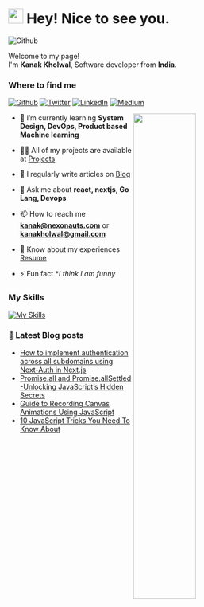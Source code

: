 <h1><img src="https://emojis.slackmojis.com/emojis/images/1531849430/4246/blob-sunglasses.gif?1531849430" width="30"/> Hey! Nice to see you.</h1>

<img alt="Github" src="https://visitor-badge.laobi.icu/badge?page_id=kanakkholwal.visitor-badge" />
<p>Welcome to my page! </br> I'm <b>Kanak Kholwal</b>, Software developer from <b>India</b>. </p>
<h3>Where to find me</h3>
<p><a href="https://github.com/kanakkholwal" target="_blank"><img alt="Github" src="https://img.shields.io/badge/GitHub-%2312100E.svg?&style=for-the-badge&logo=Github&logoColor=white" /></a> <a href="https://twitter.com/kanakkholwal" target="_blank"><img alt="Twitter" src="https://img.shields.io/badge/twitter-%231DA1F2.svg?&style=for-the-badge&logo=twitter&logoColor=white" /></a> <a href="https://www.linkedin.com/in/kanak-kholwal" target="_blank"><img alt="LinkedIn" src="https://img.shields.io/badge/linkedin-%230077B5.svg?&style=for-the-badge&logo=linkedin&logoColor=white" /></a> <a href="https://medium.com/@kanakkholwal" target="_blank"><img alt="Medium" src="https://img.shields.io/badge/medium-%2312100E.svg?&style=for-the-badge&logo=medium&logoColor=white" /></a>
</p>

<picture>
    <source media="(prefers-color-scheme: dark)" srcset="https://github-readme-stats-ouuan.vercel.app/api?username=kanakkholwal&theme=dark&show_icons=true">
    <img align="right" width="50%" src="https://github-readme-stats-ouuan.vercel.app/api?username=kanakkholwal&show_icons=true">
</picture>

<!--
- 🔭 I’m currently working on [NexoNauts](https://www.nexonauts.com/)
-->

- 🌱 I’m currently learning **System Design, DevOps, Product based Machine learning**

- 👨‍💻 All of my projects are available at [Projects](https://kanakkholwal.eu.org)

- 📝 I regularly write articles on [Blog](http://kanakkholwal.medium.com)

- 💬 Ask me about **react, nextjs, Go Lang, Devops**

- 📫 How to reach me **kanak@nexonauts.com** or **kanakholwal@gmail.com**

- 📄 Know about my experiences [Resume](https://docs.google.com/document/d/1WleBXhgUwDkRIfodJCvhPchoVBjaCf7Q/edit?usp=sharing&ouid=109800121336149113874&rtpof=true&sd=true)

- ⚡ Fun fact **I think I am *funny**


### My Skills

[![My Skills](https://skillicons.dev/icons?i=js,ts,go,tailwind,docker,postgres,mongodb,redis,firebase,npm,pnpm,git,github,python,gcp,svg,vercel,nextjs,vite,notion,react,express,nodejs,postman,figma,bootstrap,html,css,sass)](https://kanakkholwal.eu.org)

### 📔 Latest Blog posts
<!-- BLOG-POST-LIST:START -->
- [How to implement authentication across all subdomains using Next-Auth in Next.js](https://kanakkholwal.medium.com/how-to-implement-authentication-across-all-subdomains-using-next-auth-in-next-js-2ad8393c268d)
- [Promise.all and Promise.allSettled -Unlocking JavaScript’s Hidden Secrets](https://kanakkholwal.medium.com/5-things-you-dont-know-about-promise-all-6ab469192b45)
- [Guide to Recording Canvas Animations Using JavaScript](https://kanakkholwal.medium.com/guide-to-recording-canvas-animations-using-javascript-d2bb1b6e2523)
- [10 JavaScript Tricks You Need To Know About](https://kanakkholwal.medium.com/25-javascript-tricks-you-need-to-know-about-c1979ea2ec2b)
<!-- BLOG-POST-LIST:END -->
